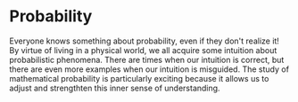 # Probability

Everyone knows something about probability, even if they don't realize it! By virtue of living in a physical world, we all acquire some intuition about probabilistic phenomena. There are times when our intuition is correct, but there are even more examples when our intuition is misguided. The study of mathematical probability is particularly exciting because it allows us to adjust and strengthten this inner sense of understanding.

